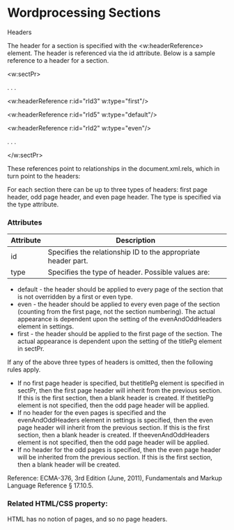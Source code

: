 # Wordprocessing Sections

Headers

The header for a section is specified with the <w:headerReference> element. The header is referenced via the id attribute. Below is a sample reference to a header for a section.

<w:sectPr>

. . .

<w:headerReference r:id="rId3" w:type="first"/>

<w:headerReference r:id="rId5" w:type="default"/>

<w:headerReference r:id="rId2" w:type="even"/>

. . .

</w:sectPr>

These references point to relationships in the document.xml.rels, which in turn point to the headers:

<Relationships xmlns="http://schemas.openxmlformats.org/package/2006/relationships">

<Relationship Id="rId2" type="http://purl.oclc.org/ooxml/officeDocument/relationships/header" target="header1.xml"/>

<Relationship Id="rId3" type="http://purl.oclc.org/ooxml/officeDocument/relationships/header" target="header2.xml"/>

<Relationship Id="rId5" type="http://purl.oclc.org/ooxml/officeDocument/relationships/header" target="header3.xml"/>

</Relationships>

For each section there can be up to three types of headers: first page header, odd page header, and even page header. The type is specified via the type attribute.

### Attributes

| Attribute | Description                                                   |
| --------- | ------------------------------------------------------------- |
| id        | Specifies the relationship ID to the appropriate header part. |
| type      | Specifies the type of header. Possible values are:            |

- default - the header should be applied to every page of the section that is not overridden by a first or even type.
- even - the header should be applied to every even page of the section (counting from the first page, not the section numbering). The actual appearance is dependent upon the setting of the evenAndOddHeaders element in settings.
- first - the header should be applied to the first page of the section. The actual appearance is dependent upon the setting of the titlePg element in sectPr.

If any of the above three types of headers is omitted, then the following rules apply.

- If no first page header is specified, but thetitlePg element is specified in sectPr, then the first page header will inherit from the previous section. If this is the first section, then a blank header is created. If thetitlePg element is not specified, then the odd page header will be applied.
- If no header for the even pages is specified and the evenAndOddHeaders element in settings is specified, then the even page header will inherit from the previous section. If this is the first section, then a blank header is created. If theevenAndOddHeaders element is not specified, then the odd page header will be applied.
- If no header for the odd pages is specified, then the even page header will be inherited from the previous section. If this is the first section, then a blank header will be created.

Reference: ECMA-376, 3rd Edition (June, 2011), Fundamentals and Markup Language Reference § 17.10.5.

### Related HTML/CSS property:

HTML has no notion of pages, and so no page headers.
